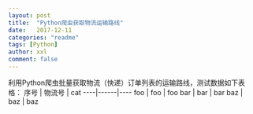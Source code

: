 ```yaml
---
layout: post
title:  "Python爬虫获取物流运输路线"
date:   2017-12-11
categories: "readme"
tags: [Python]
author: xxl
comment: false
---
```

利用Python爬虫批量获取物流（快递）订单列表的运输路线，测试数据如下表格：
序号 | 物流号 | cat
----|------|----
foo | foo  | foo
bar | bar  | bar
baz | baz  | baz
